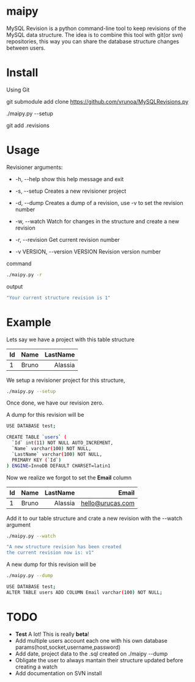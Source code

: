 maipy
==================
MySQL Revision is a python command-line tool to keep revisions of the MySQL data structure. The idea is to combine this tool with git(or svn) repositories, this way you can share the database structure changes between users.

Install
=======
Using Git

git submodule add clone https://github.com/vrunoa/MySQLRevisions.py

./maipy.py --setup

git add .revisions

Usage
=====
Revisioner arguments:

* -h, --help            show this help message and exit
  
* -s, --setup           Creates a new revisioner project
  
* -d, --dump            Creates a dump of a revision, use -v to set the
                        revision number
                        
* -w, --watch           Watch for changes in the structure and create a new
                        revision
                        
* -r, --revision        Get current revision number
  
* -v VERSION, --version VERSION Revision version number
   
command
``` bash
./maipy.py -r
```
output
``` bash
"Your current structure revision is 1"
```

Example
=======
Lets say we have a project with this table structure

| Id            | Name          | LastName |
| ------------- |:-------------:| --------:|
| 1             | Bruno         | Alassia  |

We setup a revisioner project for this structure,
``` bash
./maipy.py --setup
```
Once done, we have our revision zero. 

A dump for this revision will be
``` bash
USE DATABASE test;

CREATE TABLE `users` (
  `Id` int(11) NOT NULL AUTO_INCREMENT,
  `Name` varchar(100) NOT NULL,
  `LastName` varchar(100) NOT NULL,
  PRIMARY KEY (`Id`)
) ENGINE=InnoDB DEFAULT CHARSET=latin1
```

Now we realize we forgot to set the <b>Email</b> column

| Id            | Name          | LastName | Email            |
| ------------- |:-------------:| --------:| ---------------: |
| 1             | Bruno         | Alassia  | hello@urucas.com |

Add it to our table structure and crate a new revision with the --watch argument
``` bash
./maipy.py --watch

"A new structure revision has been created
the current revision now is: v1"
```

A new dump for this revision will be
``` bash
./maipy.py --dump

USE DATABASE test;
ALTER TABLE users ADD COLUMN Email varchar(100) NOT NULL;
```

TODO
====
* <b>Test</b> A lot! This is really <b>beta</b>!
* Add multiple users account each one with his own database params(host,socket,username,password)
* Add date, project data to the .sql created on ./maipy --dump
* Obligate the user to always mantain their structure updated before creating a watch
* Add documentation on SVN install

